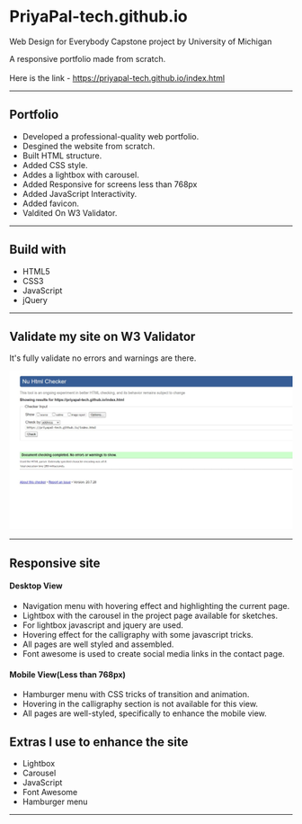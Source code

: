 # PriyaPal-tech.github.io
Web Design for Everybody Capstone project by University of Michigan

A responsive portfolio made from scratch.<br><br>
Here is the link - https://priyapal-tech.github.io/index.html
<hr/>
<h2>Portfolio</h2><ul>
<li>Developed a professional-quality web portfolio.</li>
<li>Desgined the website from scratch.</li>
<li>Built HTML structure.</li>
<li>Added CSS style.</li>
<li>Addes a lightbox with carousel.</li>
<li>Added Responsive for screens less than 768px</li>
<li>Added JavaScript Interactivity.</li>
  <li>Added favicon.</li>
<li>Valdited On W3 Validator.</li></ul>
<hr>
<h2>Build with</h2>
<ul>
  <li>HTML5</li>
  <li>CSS3</li>
  <li>JavaScript</li>
  <li>jQuery</li></ul>
  <hr>
<h2>Validate my site on W3 Validator</h2>
<p>It's fully validate no errors and warnings are there.</p>
<img src="imgs/validate.jpg" alt="validate">
<hr>
<h2>Responsive site</h2>
<h4>Desktop View</h4>
<ul>
  <li>Navigation menu with hovering effect and highlighting the current page.</li>
  <li>Lightbox with the carousel in the project page available for sketches.</li>
  <li>For lightbox javascript and jquery are used.</li>
  <li>Hovering effect for the calligraphy with some javascript tricks.</li>
  <li>All pages are well styled and assembled.</li>
  <li>Font awesome is used to create social media links in the contact page.</li>
  </ul>
 <h4>Mobile View(Less than 768px)</h4> 
<ul>
<li>Hamburger menu with CSS tricks of transition and animation.</li>
  <li>Hovering in the calligraphy section is not available for this view.</li>
  <li>All pages are well-styled, specifically to enhance the mobile view.</li></ul>
  <h2>Extras I use to enhance the site</h2>
  <ul>
  <li>Lightbox</li>
  <li>Carousel</li>
  <li>JavaScript</li>
  <li>Font Awesome</li>
  <li>Hamburger menu</li></ul><hr>
